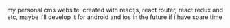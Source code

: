 my personal cms website, created with reactjs, react router, react redux and etc, maybe i'll develop it for android and ios in the future if i have spare time
